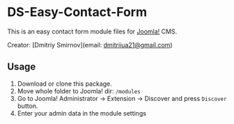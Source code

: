 DS-Easy-Contact-Form
=====================

This is an easy contact form module files for [Joomla!](http://joomla.org/) CMS.

Creator: [Dmitriy Smirnov](email: dmitriiua21@gmail.com)

Usage
-----

1. Download or clone this package.
2. Move whole folder to Joomla! dir: `/modules`
3. Go to Joomla! Administrator -> Extension -> Discover and press `Discover` button.
4. Enter your admin data in the module settings